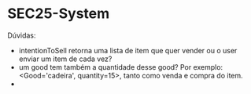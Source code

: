 # SEC25-System

Dúvidas:
- intentionToSell retorna uma lista de item que quer vender ou o user enviar um item de cada vez?
- um good tem também a quantidade desse good? Por exemplo: <Good='cadeira', quantity=15>, tanto como venda e compra do item.
- 
